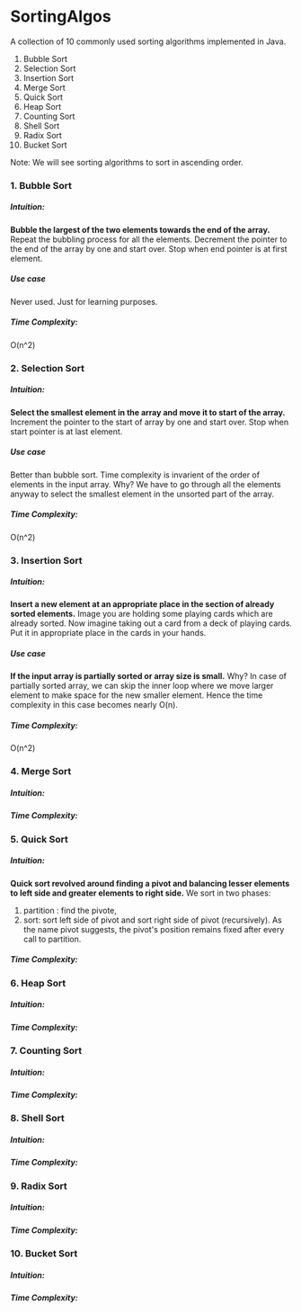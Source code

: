 # SortingAlgos
 A collection of 10 commonly used sorting algorithms implemented in Java.

1. Bubble Sort
2. Selection Sort
3. Insertion Sort
4. Merge Sort
5. Quick Sort
6. Heap Sort
7. Counting Sort
8. Shell Sort
9. Radix Sort
10. Bucket Sort

Note: We will see sorting algorithms to sort in ascending order.

### 1. Bubble Sort
##### Intuition: 
**Bubble the largest of the two elements towards the end of the array.** 
Repeat the bubbling process for all the elements.
Decrement the pointer to the end of the array by one and start over. Stop when end pointer is at first element.

##### Use case
Never used. Just for learning purposes.

##### Time Complexity: 
O(n^2)

### 2. Selection Sort
##### Intuition:
**Select the smallest element in the array and move it to start of the array.**
Increment the pointer to the start of array by one and start over. Stop when start pointer is at last element.

##### Use case
Better than bubble sort. Time complexity is invarient of the order of elements in the input array.
Why? We have to go through all the elements anyway to select the smallest element in the unsorted part of the array.

##### Time Complexity: 
O(n^2)

### 3. Insertion Sort
##### Intuition: 
**Insert a new element at an appropriate place in the section of already sorted elements.** Image you are holding some playing cards which are already sorted. Now imagine taking out a card from a deck of playing cards. Put it in appropriate place in the cards in your hands.

##### Use case
**If the input array is partially sorted or array size is small.**
Why? In case of partially sorted array, we can skip the inner loop where we move larger element to make space for the new smaller element. Hence the time complexity in this case becomes nearly O(n).

##### Time Complexity: 
O(n^2)

### 4. Merge Sort
##### Intuition: 

##### Time Complexity: 

### 5. Quick Sort
##### Intuition: 
**Quick sort revolved around finding a pivot and balancing lesser elements to left side and greater elements to right side.**
We sort in two phases: 
1. partition : find the pivote, 
2. sort: sort left side of pivot and sort right side of pivot (recursively).
As the name pivot suggests, the pivot's position remains fixed after every call to partition.

##### Time Complexity: 

### 6. Heap Sort
##### Intuition: 

##### Time Complexity: 
### 7. Counting Sort
##### Intuition: 

##### Time Complexity: 
### 8. Shell Sort
##### Intuition: 

##### Time Complexity: 
### 9. Radix Sort
##### Intuition: 

##### Time Complexity: 
### 10. Bucket Sort
##### Intuition: 

##### Time Complexity: 
